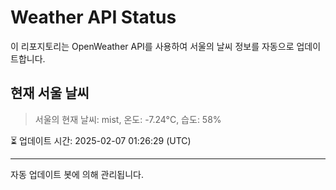 
# Weather API Status

이 리포지토리는 OpenWeather API를 사용하여 서울의 날씨 정보를 자동으로 업데이트합니다.

## 현재 서울 날씨
> 서울의 현재 날씨: mist, 온도: -7.24°C, 습도: 58%

⏳ 업데이트 시간: 2025-02-07 01:26:29 (UTC)

---
자동 업데이트 봇에 의해 관리됩니다.
